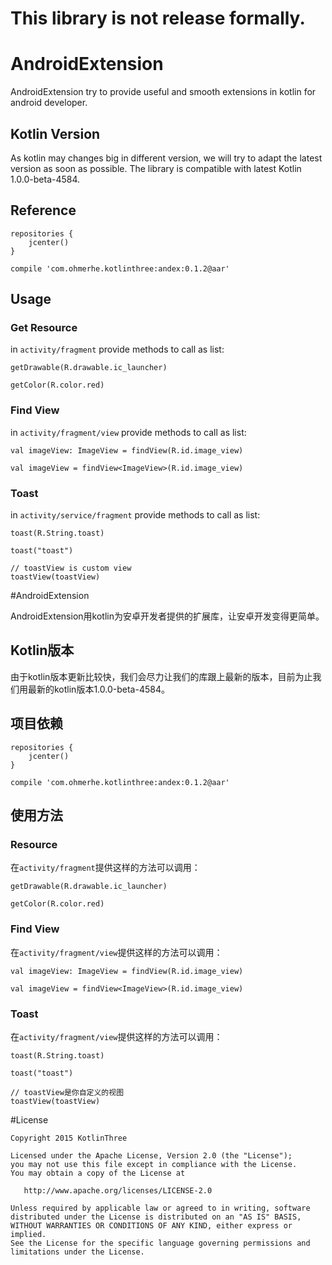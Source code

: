 # This library is not release formally.

# AndroidExtension

AndroidExtension try to provide useful and smooth extensions in kotlin for android developer.

## Kotlin Version

As kotlin may changes big in different version, we will try to adapt the latest version as soon as possible. The library
 is compatible with latest Kotlin 1.0.0-beta-4584. 

## Reference

```
repositories {
    jcenter()
}

compile 'com.ohmerhe.kotlinthree:andex:0.1.2@aar'
```

## Usage

### Get Resource
in `activity/fragment` provide methods to call as list:

```
getDrawable(R.drawable.ic_launcher)

getColor(R.color.red)
```

### Find View 

in `activity/fragment/view` provide methods to call as list:

```
val imageView: ImageView = findView(R.id.image_view)

val imageView = findView<ImageView>(R.id.image_view)
```
### Toast

in `activity/service/fragment` provide methods to call as list:

```
toast(R.String.toast) 

toast("toast") 

// toastView is custom view
toastView(toastView) 
```

#AndroidExtension

AndroidExtension用kotlin为安卓开发者提供的扩展库，让安卓开发变得更简单。

## Kotlin版本

由于kotlin版本更新比较快，我们会尽力让我们的库跟上最新的版本，目前为止我们用最新的kotlin版本1.0.0-beta-4584。

## 项目依赖

```
repositories {
    jcenter()
}

compile 'com.ohmerhe.kotlinthree:andex:0.1.2@aar'
```

## 使用方法

### Resource
在`activity/fragment`提供这样的方法可以调用：

```
getDrawable(R.drawable.ic_launcher)

getColor(R.color.red)
```

### Find View 

在`activity/fragment/view`提供这样的方法可以调用：

```
val imageView: ImageView = findView(R.id.image_view)

val imageView = findView<ImageView>(R.id.image_view)
```

### Toast

在`activity/fragment/view`提供这样的方法可以调用：

```
toast(R.String.toast) 

toast("toast")

// toastView是你自定义的视图
toastView(toastView) 
```

#License


    Copyright 2015 KotlinThree

    Licensed under the Apache License, Version 2.0 (the "License");
    you may not use this file except in compliance with the License.
    You may obtain a copy of the License at

       http://www.apache.org/licenses/LICENSE-2.0

    Unless required by applicable law or agreed to in writing, software
    distributed under the License is distributed on an "AS IS" BASIS,
    WITHOUT WARRANTIES OR CONDITIONS OF ANY KIND, either express or implied.
    See the License for the specific language governing permissions and
    limitations under the License.